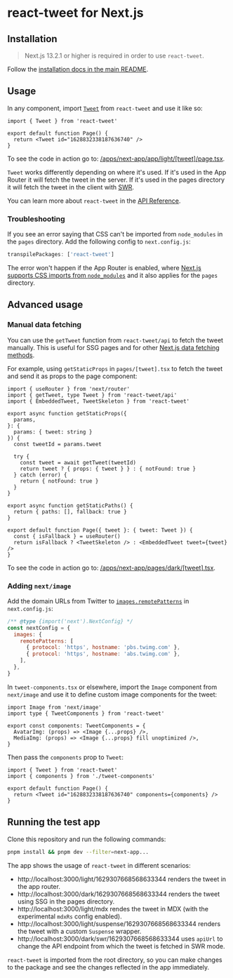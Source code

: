 # react-tweet for Next.js

## Installation

> Next.js 13.2.1 or higher is required in order to use `react-tweet`.

Follow the [installation docs in the main README](/readme.md#installation).

## Usage

In any component, import [`Tweet`](/readme.md#tweet) from `react-tweet` and use it like so:

```tsx
import { Tweet } from 'react-tweet'

export default function Page() {
  return <Tweet id="1628832338187636740" />
}
```

To see the code in action go to: [/apps/next-app/app/light/[tweet]/page.tsx](/apps/next-app/app/light/[tweet]/page.tsx).

`Tweet` works differently depending on where it's used. If it's used in the App Router it will fetch the tweet in the server. If it's used in the pages directory it will fetch the tweet in the client with [SWR](https://swr.vercel.app/).

You can learn more about `react-tweet` in the [API Reference](/readme.md#api-reference).

### Troubleshooting

If you see an error saying that CSS can't be imported from `node_modules` in the `pages` directory. Add the following config to `next.config.js`:

```js
transpilePackages: ['react-tweet']
```

The error won't happen if the App Router is enabled, where [Next.js supports CSS imports from `node_modules`](https://github.com/vercel/next.js/discussions/27953#discussioncomment-3978605) and it also applies for the `pages` directory.

## Advanced usage

### Manual data fetching

You can use the `getTweet` function from `react-tweet/api` to fetch the tweet manually. This is useful for SSG pages and for other [Next.js data fetching methods](https://nextjs.org/docs/basic-features/data-fetching/overview).

For example, using `getStaticProps` in `pages/[tweet].tsx` to fetch the tweet and send it as props to the page component:

```tsx
import { useRouter } from 'next/router'
import { getTweet, type Tweet } from 'react-tweet/api'
import { EmbeddedTweet, TweetSkeleton } from 'react-tweet'

export async function getStaticProps({
  params,
}: {
  params: { tweet: string }
}) {
  const tweetId = params.tweet

  try {
    const tweet = await getTweet(tweetId)
    return tweet ? { props: { tweet } } : { notFound: true }
  } catch (error) {
    return { notFound: true }
  }
}

export async function getStaticPaths() {
  return { paths: [], fallback: true }
}

export default function Page({ tweet }: { tweet: Tweet }) {
  const { isFallback } = useRouter()
  return isFallback ? <TweetSkeleton /> : <EmbeddedTweet tweet={tweet} />
}
```

To see the code in action go to: [/apps/next-app/pages/dark/[tweet].tsx](/apps/next-app/pages/dark/[tweet].tsx).

### Adding `next/image`

Add the domain URLs from Twitter to [`images.remotePatterns`](https://nextjs.org/docs/api-reference/next/image#remote-patterns) in `next.config.js`:

```js
/** @type {import('next').NextConfig} */
const nextConfig = {
  images: {
    remotePatterns: [
      { protocol: 'https', hostname: 'pbs.twimg.com' },
      { protocol: 'https', hostname: 'abs.twimg.com' },
    ],
  },
}
```

In `tweet-components.tsx` or elsewhere, import the `Image` component from `next/image` and use it to define custom image components for the tweet:

```tsx
import Image from 'next/image'
import type { TweetComponents } from 'react-tweet'

export const components: TweetComponents = {
  AvatarImg: (props) => <Image {...props} />,
  MediaImg: (props) => <Image {...props} fill unoptimized />,
}
```

Then pass the `components` prop to `Tweet`:

```tsx
import { Tweet } from 'react-tweet'
import { components } from './tweet-components'

export default function Page() {
  return <Tweet id="1628832338187636740" components={components} />
}
```

## Running the test app

Clone this repository and run the following commands:

```bash
pnpm install && pnpm dev --filter=next-app...
```

The app shows the usage of `react-tweet` in different scenarios:

- http://localhost:3000/light/1629307668568633344 renders the tweet in the app router.
- http://localhost:3000/dark/1629307668568633344 renders the tweet using SSG in the pages directory.
- http://localhost:3000/light/mdx rendes the tweet in MDX (with the experimental `mdxRs` config enabled).
- http://localhost:3000/light/suspense/1629307668568633344 renders the tweet with a custom `Suspense` wrapper.
- http://localhost:3000/dark/swr/1629307668568633344 uses `apiUrl` to change the API endpoint from which the tweet is fetched in SWR mode.

`react-tweet` is imported from the root directory, so you can make changes to the package and see the changes reflected in the app immediately.

